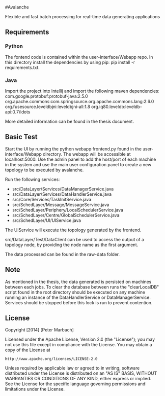 #Avalanche

Flexible and fast batch processing for real-time data generating applications

## Requirements
### Python
The fontend code is contained within the user-interface/Webapp repo. In this directory install the dependencies by using pip: pip install -r requirements.txt.  

### Java
Import the project into Intellij and import the following maven dependencies:
com.google.protobuf:protobuf-java:2.5.0
org.apache.commons:com.springsource.org.apache.commons.lang:2.6.0
org.fusesource.leveldbjni:leveldbjni-all:1.8
org.iq80.leveldb:leveldb-api:0.7\ldots

More detailed information can be found in the thesis document.

## Basic Test
Start the UI by running the python webapp frontend.py found in the user-interface/Webapp directory.  The webapp will be accessible at localhost:5000.  Use the admin panel to add the host/port of each machine in the system and use the main user configuration panel to create a new topology to be executed by avalanche.

Run the following services:
- src/DataLayer/Services/DataManagerService.java
- src/DataLayer/Services/DataHandlerService.java
- src/Core/Services/TaskInitService.java
- src/SchedLayer/Message/MessageService.java
- src/SchedLayer/Periphery/LocalSchedulerService.java
- src/SchedLayer/Centre/GlobalSchedulerService.java
- src/SchedLayer/UI/UIService.java

The UIService will execute the topology generated by the frontend.

src/DataLayer/Test/DataClient can be used to access the output of a topology node, by providing the node name as the first argument.

The data processed can be found in the raw-data folder.

## Note
As mentioned in the thesis, the data generated is persisted on machines between each jobs.  To clear the database between runs the "clearLocalDB" script found in the root directory should be executed on any machine running an instance of the DataHandlerService or DataManagerService.  Services should be stopped before this lock is run to prevent contention.   

## License
Copyright [2014] [Peter Marbach]

Licensed under the Apache License, Version 2.0 (the "License");
you may not use this file except in compliance with the License.
You may obtain a copy of the License at

    http://www.apache.org/licenses/LICENSE-2.0

Unless required by applicable law or agreed to in writing, software
distributed under the License is distributed on an "AS IS" BASIS,
WITHOUT WARRANTIES OR CONDITIONS OF ANY KIND, either express or implied.
See the License for the specific language governing permissions and
limitations under the License.
